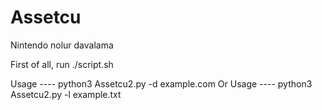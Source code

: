 # Assetcu
Nintendo nolur davalama



First of all, run ./script.sh


Usage ---- python3 Assetcu2.py -d example.com
Or
Usage ---- python3 Assetcu2.py -l example.txt
